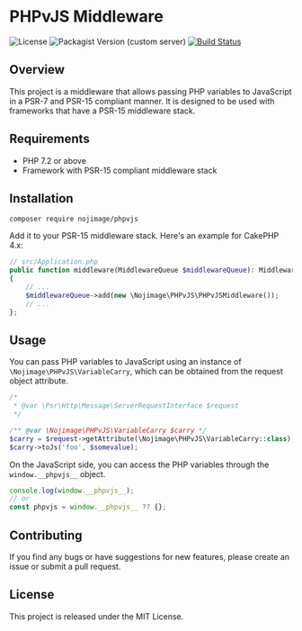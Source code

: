 # PHPvJS Middleware

![License](https://img.shields.io/github/license/nojimage/phpvjs)
![Packagist Version (custom server)](https://img.shields.io/packagist/v/nojimage/phpvjs)
[![Build Status](https://github.com/nojimage/phpvjs/actions/workflows/ci.yml/badge.svg)](https://github.com/nojimage/phpvjs/actions/workflows/ci.yml)

## Overview

This project is a middleware that allows passing PHP variables to JavaScript in a PSR-7 and PSR-15 compliant manner. It is designed to be used with frameworks that have a PSR-15 middleware stack.

## Requirements

- PHP 7.2 or above
- Framework with PSR-15 compliant middleware stack

## Installation

```shell
composer require nojimage/phpvjs
```

Add it to your PSR-15 middleware stack. Here's an example for CakePHP 4.x:

```php
// src/Application.php
public function middleware(MiddlewareQueue $middlewareQueue): MiddlewareQueue
{
    // ...
    $middlewareQueue->add(new \Nojimage\PHPvJS\PHPvJSMiddleware());
    // ...
};
```

## Usage

You can pass PHP variables to JavaScript using an instance of `\Nojimage\PHPvJS\VariableCarry`, which can be obtained from the request object attribute.

```php
/*
 * @var \Psr\Http\Message\ServerRequestInterface $request 
 */

/** @var \Nojimage\PHPvJS\VariableCarry $carry */
$carry = $request->getAttribute(\Nojimage\PHPvJS\VariableCarry::class);
$carry->toJs('foo', $somevalue);
```

On the JavaScript side, you can access the PHP variables through the `window.__phpvjs__` object.

```js
console.log(window.__phpvjs__);
// or
const phpvjs = window.__phpvjs__ ?? {};
```

## Contributing

If you find any bugs or have suggestions for new features, please create an issue or submit a pull request.

## License

This project is released under the MIT License.
